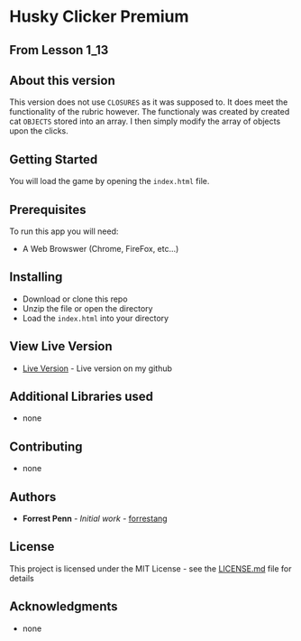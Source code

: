 # Husky Clicker Premium 
## From Lesson 1_13

## About this version
This version does not use `CLOSURES` as it was supposed to.  It does meet the functionality of the rubric however.  The functionaly was created by created cat `OBJECTS` stored into an array.  I then simply modify the array of objects upon the clicks.


## Getting Started
You will load the game by opening the `index.html` file. 


## Prerequisites
To run this app you will need:
* A Web Browswer (Chrome, FireFox, etc...)


## Installing
* Download or clone this repo
* Unzip the file or open the directory
* Load the `index.html` into your directory

## View Live Version
* [Live Version](https://forrestang.github.io/CatClickerPremium/) - Live version on my github


## Additional Libraries used
* none


## Contributing

* none

## Authors

* **Forrest Penn** - *Initial work* - [forrestang](https://github.com/forrestang)

## License

This project is licensed under the MIT License - see the [LICENSE.md](LICENSE.md) file for details

## Acknowledgments
* none


